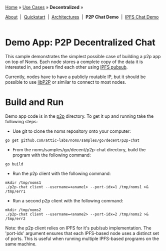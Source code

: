 [Home](../../README.md) » [Use Cases](../../README.md#use-cases) » **Decentralized** »

[About](about.md)&nbsp; | &nbsp;[Quickstart](quickstart.md)&nbsp; | &nbsp;[Architectures](architectures.md)&nbsp; | &nbsp;**P2P Chat Demo**&nbsp; | &nbsp;[IPFS Chat Demo](demo-ipfs-chat.md)
<br><br>
# Demo App: P2P Decentralized Chat

This sample demonstrates the simplest possible case of building a p2p app on top of Noms. Each node stores a complete copy of the data it is interested in, and peers find each other using [IPFS pubsub](https://ipfs.io/blog/25-pubsub/).

Currently, nodes have to have a publicly routable IP, but it should be possible to use [libP2P](https://github.com/libp2p) or similar to connect to most nodes.

# Build and Run

Demo app code is in the
[p2p](https://github.com/attic-labs/noms/tree/master/samples/go/decent/p2p-chat)
directory. To get it up and running take the following steps:

* Use git to clone the noms repository onto your computer:

```shell
go get github.com/attic-labs/noms/samples/go/decent/p2p-chat
```

* From the noms/samples/go/decent/p2p-chat directory, build the program with the following command:

```shell
go build
```

* Run the p2p client with the following command:

```shell
mkdir /tmp/noms1
./p2p-chat client --username=<aname1> --port-idx=1 /tmp/noms1 >& /tmp/err1
```

* Run a second p2p client with the following command:

```shell
mkdir /tmp/noms2
./p2p-chat client --username=<aname2> --port-idx=2 /tmp/noms2 >& /tmp/err2
```
  
Note: the p2p client relies on IPFS for it's pub/sub implementation. The
'port-idx' argument ensures that each IPFS-based node uses a distinct set
of ports. This is useful when running multiple IPFS-based programs on
the same machine.
